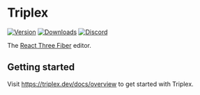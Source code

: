 # Triplex

[![Version](https://img.shields.io/npm/v/@triplex/run?style=flat&colorA=000000&colorB=000000)](https://npmjs.com/package/@triplex/run)
[![Downloads](https://img.shields.io/npm/dt/@triplex/run.svg?style=flat&colorA=000000&colorB=000000)](https://npmjs.com/package/@triplex/run)
[![Discord](https://img.shields.io/discord/1077806513009197156?style=flat&colorA=000000&colorB=000000&label=discord&logo=discord&logoColor=000000)](https://discord.gg/nBzRBUEs4b)

The [React Three Fiber](https://github.com/pmndrs/react-three-fiber) editor.

## Getting started

Visit https://triplex.dev/docs/overview to get started with Triplex.
